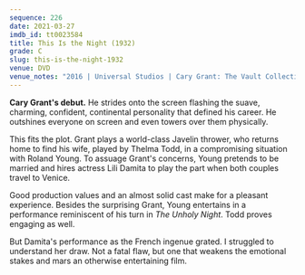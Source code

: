 ```yaml
---
sequence: 226
date: 2021-03-27
imdb_id: tt0023584
title: This Is the Night (1932)
grade: C
slug: this-is-the-night-1932
venue: DVD
venue_notes: "2016 | Universal Studios | Cary Grant: The Vault Collection"
---
```


**Cary Grant's debut.** He strides onto the screen flashing the suave, charming, confident, continental personality that defined his career. He outshines everyone on screen and even towers over them physically.

<!-- end -->

This fits the plot. Grant plays a world-class Javelin thrower, who returns home to find his wife, played by Thelma Todd, in a compromising situation with Roland Young. To assuage Grant's concerns, Young pretends to be married and hires actress Lili Damita to play the part when both couples travel to Venice.

Good production values and an almost solid cast make for a pleasant experience. Besides the surprising Grant, Young entertains in a performance reminiscent of his turn in <span data-imdb-id="tt0020534">_The Unholy Night_</span>. Todd proves engaging as well.

But Damita's performance as the French ingenue grated. I struggled to understand her draw. Not a fatal flaw, but one that weakens the emotional stakes and mars an otherwise entertaining film.
